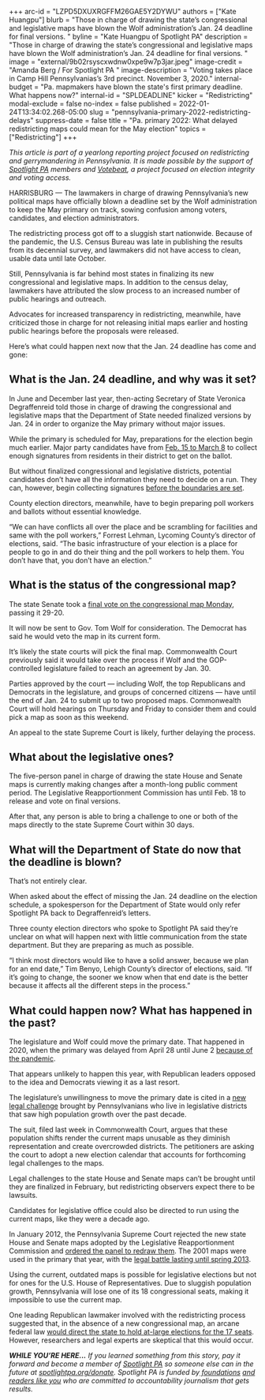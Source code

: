 +++
arc-id = "LZPD5DXUXRGFFM26GAE5Y2DYWU"
authors = ["Kate Huangpu"]
blurb = "Those in charge of drawing the state’s congressional and legislative maps have blown the Wolf administration’s Jan. 24 deadline for final versions. "
byline = "Kate Huangpu of Spotlight PA"
description = "Those in charge of drawing the state’s congressional and legislative maps have blown the Wolf administration’s Jan. 24 deadline for final versions. "
image = "external/9b02rsyscxwdnw0xpe9w7p3jar.jpeg"
image-credit = "Amanda Berg / For Spotlight PA "
image-description = "Voting takes place in Camp Hill Pennsylvanias’s  3rd precinct. November 3, 2020."
internal-budget = "Pa. mapmakers have blown the state's first primary deadline. What happens now?"
internal-id = "SPLDEADLINE"
kicker = "Redistricting"
modal-exclude = false
no-index = false
published = 2022-01-24T13:34:02.268-05:00
slug = "pennsylvania-primary-2022-redistricting-delays"
suppress-date = false
title = "Pa. primary 2022: What delayed redistricting maps could mean for the May election"
topics = ["Redistricting"]
+++

<i>This article is part of a yearlong reporting project focused on redistricting and gerrymandering in Pennsylvania. It is made possible by the support of </i><a href="https://www.spotlightpa.org/"><i>Spotlight PA</i></a><i> members and </i><a href="https://votebeat.org/"><i>Votebeat</i></a><i>, a project focused on election integrity and voting access.</i>

HARRISBURG — The lawmakers in charge of drawing Pennsylvania’s new political maps have officially blown a deadline set by the Wolf administration to keep the May primary on track, sowing confusion among voters, candidates, and election administrators.

The redistricting process got off to a sluggish start nationwide. Because of the pandemic, the U.S. Census Bureau was late in publishing the results from its decennial survey, and lawmakers did not have access to clean, usable data until late October.

Still, Pennsylvania is far behind most states in finalizing its new congressional and legislative maps. In addition to the census delay, lawmakers have attributed the slow process to an increased number of public hearings and outreach.

<script src="https://www.spotlightpa.org/embed.js" async></script><div data-spl-embed-version="1" data-spl-src="https://www.spotlightpa.org/embeds/newsletter/"></div>

Advocates for increased transparency in redistricting, meanwhile, have criticized those in charge for not releasing initial maps earlier and hosting public hearings before the proposals were released.

Here’s what could happen next now that the Jan. 24 deadline has come and gone:

## What is the Jan. 24 deadline, and why was it set?

In June and December last year, then-acting Secretary of State Veronica Degraffenreid told those in charge of drawing the congressional and legislative maps that the Department of State needed finalized versions by Jan. 24 in order to organize the May primary without major issues.

While the primary is scheduled for May, preparations for the election begin much earlier. Major party candidates have from <a href="https://www.vote.pa.gov/About-Elections/Pages/Upcoming-Elections.aspx">Feb. 15 to March 8</a> to collect enough signatures from residents in their district to get on the ballot.

But without finalized congressional and legislative districts, potential candidates don’t have all the information they need to decide on a run. They can, however, begin collecting signatures <a href="https://web.archive.org/20220130171301/https://www.dos.pa.gov/VotingElections/CandidatesCommittees/RunningforOffice/Documents/GENERAL%20INFORMATION%20ABOUT%20RUNNING%20FOR%20PUBLIC%20OFFICE%20Rev%205.31.17.pdf">before the boundaries are set</a>.

County election directors, meanwhile, have to begin preparing poll workers and ballots without essential knowledge.

“We can have conflicts all over the place and be scrambling for facilities and same with the poll workers,” Forrest Lehman, Lycoming County’s director of elections, said. “The basic infrastructure of your election is a place for people to go in and do their thing and the poll workers to help them. You don’t have that, you don’t have an election.”

## What is the status of the congressional map?

The state Senate took a <a href="https://www.spotlightpa.org/news/2022/01/pennsylvania-redistricting-congressional-map-final-passage-tom-wolf/">final vote on the congressional map Monday</a>, passing it 29-20.

It will now be sent to Gov. Tom Wolf for consideration. The Democrat has said he would veto the map in its current form.

It’s likely the state courts will pick the final map. Commonwealth Court previously said it would take over the process if Wolf and the GOP-controlled legislature failed to reach an agreement by Jan. 30.

Parties approved by the court — including Wolf, the top Republicans and Democrats in the legislature, and groups of concerned citizens — have until the end of Jan. 24 to submit up to two proposed maps. Commonwealth Court will hold hearings on Thursday and Friday to consider them and could pick a map as soon as this weekend.

An appeal to the state Supreme Court is likely, further delaying the process.

## What about the legislative ones?

The five-person panel in charge of drawing the state House and Senate maps is currently making changes after a month-long public comment period. The Legislative Reapportionment Commission has until Feb. 18 to release and vote on final versions.

After that, any person is able to bring a challenge to one or both of the maps directly to the state Supreme Court within 30 days.

## What will the Department of State do now that the deadline is blown?

That’s not entirely clear.

When asked about the effect of missing the Jan. 24 deadline on the election schedule, a spokesperson for the Department of State would only refer Spotlight PA back to Degraffenreid’s letters.

Three county election directors who spoke to Spotlight PA said they’re unclear on what will happen next with little communication from the state department. But they are preparing as much as possible.

“I think most directors would like to have a solid answer, because we plan for an end date,” Tim Benyo, Lehigh County’s director of elections, said. “If it’s going to change, the sooner we know when that end date is the better because it affects all the different steps in the process.”

## What could happen now? What has happened in the past?

The legislature and Wolf could move the primary date. That happened in 2020, when the primary was delayed from April 28 until June 2 <a href="https://www.inquirer.com/health/coronavirus/pennsylvania-postpone-2020-primary-election-coronavirus-20200323.html">because of the pandemic</a>.

That appears unlikely to happen this year, with Republican leaders opposed to the idea and Democrats viewing it as a last resort.

The legislature’s unwillingness to move the primary date is cited in a <a href="https://web.archive.org/web/20220201132722/https://www.pacourts.us/Storage/media/pdfs/20220120/205706-jan.20,2022-petitionforreview.pdf">new legal challenge</a> brought by Pennsylvanians who live in legislative districts that saw high population growth over the past decade.

The suit, filed last week in Commonwealth Court, argues that these population shifts render the current maps unusable as they diminish representation and create overcrowded districts. The petitioners are asking the court to adopt a new election calendar that accounts for forthcoming legal challenges to the maps.

Legal challenges to the state House and Senate maps can’t be brought until they are finalized in February, but redistricting observers expect there to be lawsuits.

<script src="https://www.spotlightpa.org/embed.js" async></script><div data-spl-embed-version="1" data-spl-src="https://www.spotlightpa.org/embeds/donate/"></div>

Candidates for legislative office could also be directed to run using the current maps, like they were a decade ago.

In January 2012, the Pennsylvania Supreme Court rejected the new state House and Senate maps adopted by the Legislative Reapportionment Commission and <a href="https://www.post-gazette.com/news/state/2012/01/26/Pa-Supreme-Court-tosses-out-redrawn-legislative-districts/stories/201201260325">ordered the panel to redraw them</a>. The 2001 maps were used in the primary that year, with the <a href="https://www.inquirer.com/philly/news/politics/20130509_Pa__high_court_OKs_revised_legislative_map.html">legal battle lasting until spring 2013</a>.

Using the current, outdated maps is possible for legislative elections but not for ones for the U.S. House of Representatives. Due to sluggish population growth, Pennsylvania will lose one of its 18 congressional seats, making it impossible to use the current map.

One leading Republican lawmaker involved with the redistricting process suggested that, in the absence of a new congressional map, an arcane federal law <a href="https://whyy.org/articles/the-arcane-unlikely-doomsday-redistricting-law-looming-over-pennsylvanias-map-impasse/">would direct the state to hold at-large elections for the 17 seats</a>. However, researchers and legal experts are skeptical that this would occur.

<i><b>WHILE YOU’RE HERE...</b></i><i> If you learned something from this story, pay it forward and become a member of </i><a href="https://www.spotlightpa.org/"><i>Spotlight PA</i></a><i> so someone else can in the future at </i><a href="http://spotlightpa.org/donate"><i>spotlightpa.org/donate</i></a><i>. Spotlight PA is funded by</i><a href="https://www.spotlightpa.org/support"><i> foundations</i></a><i> </i><a href="https://www.spotlightpa.org/support"><i>and readers like you</i></a><i> who are committed to accountability journalism that gets results.</i>
